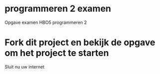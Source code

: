 # programmeren 2 examen
Opgave examen HBO5 programmeren 2

# Fork dit project en bekijk de opgave om het project te starten

Sluit nu uw internet
